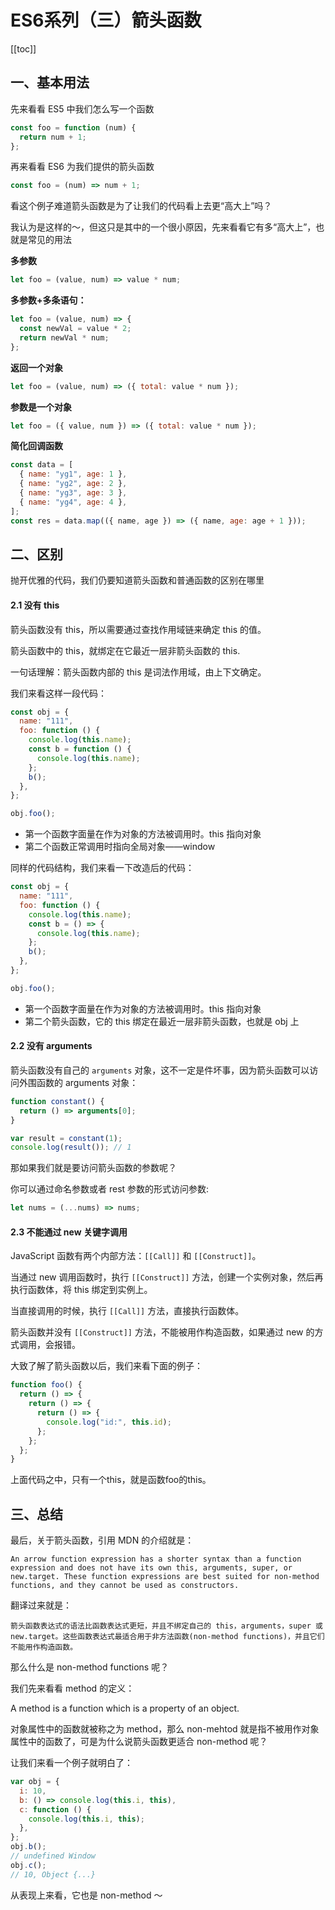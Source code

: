 # ES6系列（三）箭头函数

[[toc]]

## 一、基本用法

先来看看 ES5 中我们怎么写一个函数

```js
const foo = function (num) {
  return num + 1;
};
```

再来看看 ES6 为我们提供的箭头函数

```js
const foo = (num) => num + 1;
```

看这个例子难道箭头函数是为了让我们的代码看上去更“高大上”吗？

我认为是这样的～，但这只是其中的一个很小原因，先来看看它有多“高大上”，也就是常见的用法

**多参数**

```js
let foo = (value, num) => value * num;
```

**多参数+多条语句：**

```js
let foo = (value, num) => {
  const newVal = value * 2;
  return newVal * num;
};
```

**返回一个对象**

```js
let foo = (value, num) => ({ total: value * num });
```

**参数是一个对象**

```js
let foo = ({ value, num }) => ({ total: value * num });
```

**简化回调函数**

```js
const data = [
  { name: "yg1", age: 1 },
  { name: "yg2", age: 2 },
  { name: "yg3", age: 3 },
  { name: "yg4", age: 4 },
];
const res = data.map(({ name, age }) => ({ name, age: age + 1 }));
```

## 二、区别

抛开优雅的代码，我们仍要知道箭头函数和普通函数的区别在哪里

#### 2.1 没有 this

箭头函数没有 this，所以需要通过查找作用域链来确定 this 的值。

箭头函数中的 this，就绑定在它最近一层非箭头函数的 this.

一句话理解：箭头函数内部的 this 是词法作用域，由上下文确定。

我们来看这样一段代码：

```js
const obj = {
  name: "111",
  foo: function () {
    console.log(this.name);
    const b = function () {
      console.log(this.name);
    };
    b();
  },
};

obj.foo();
```

- 第一个函数字面量在作为对象的方法被调用时。this 指向对象
- 第二个函数正常调用时指向全局对象——window

同样的代码结构，我们来看一下改造后的代码：

```js
const obj = {
  name: "111",
  foo: function () {
    console.log(this.name);
    const b = () => {
      console.log(this.name);
    };
    b();
  },
};

obj.foo();
```

- 第一个函数字面量在作为对象的方法被调用时。this 指向对象
- 第二个箭头函数，它的 this 绑定在最近一层非箭头函数，也就是 obj 上

#### 2.2 没有 arguments

箭头函数没有自己的 `arguments` 对象，这不一定是件坏事，因为箭头函数可以访问外围函数的 arguments 对象：

```js
function constant() {
  return () => arguments[0];
}

var result = constant(1);
console.log(result()); // 1
```

那如果我们就是要访问箭头函数的参数呢？

你可以通过命名参数或者 rest 参数的形式访问参数:

```js
let nums = (...nums) => nums;
```

#### 2.3 不能通过 new 关键字调用

JavaScript 函数有两个内部方法：`[[Call]]` 和 `[[Construct]]`。

当通过 new 调用函数时，执行 `[[Construct]]` 方法，创建一个实例对象，然后再执行函数体，将 this 绑定到实例上。

当直接调用的时候，执行 `[[Call]]` 方法，直接执行函数体。

箭头函数并没有 `[[Construct]]` 方法，不能被用作构造函数，如果通过 new 的方式调用，会报错。

大致了解了箭头函数以后，我们来看下面的例子：

```js
function foo() {
  return () => {
    return () => {
      return () => {
        console.log("id:", this.id);
      };
    };
  };
}
```

上面代码之中，只有一个this，就是函数foo的this。

## 三、总结

最后，关于箭头函数，引用 MDN 的介绍就是：

```
An arrow function expression has a shorter syntax than a function expression and does not have its own this, arguments, super, or new.target. These function expressions are best suited for non-method functions, and they cannot be used as constructors.
```

翻译过来就是：

```
箭头函数表达式的语法比函数表达式更短，并且不绑定自己的 this，arguments，super 或 new.target。这些函数表达式最适合用于非方法函数(non-method functions)，并且它们不能用作构造函数。
```

那么什么是 non-method functions 呢？

我们先来看看 method 的定义：

A method is a function which is a property of an object.

对象属性中的函数就被称之为 method，那么 non-mehtod 就是指不被用作对象属性中的函数了，可是为什么说箭头函数更适合 non-method 呢？

让我们来看一个例子就明白了：

```js
var obj = {
  i: 10,
  b: () => console.log(this.i, this),
  c: function () {
    console.log(this.i, this);
  },
};
obj.b();
// undefined Window
obj.c();
// 10, Object {...}
```

从表现上来看，它也是 non-method ～